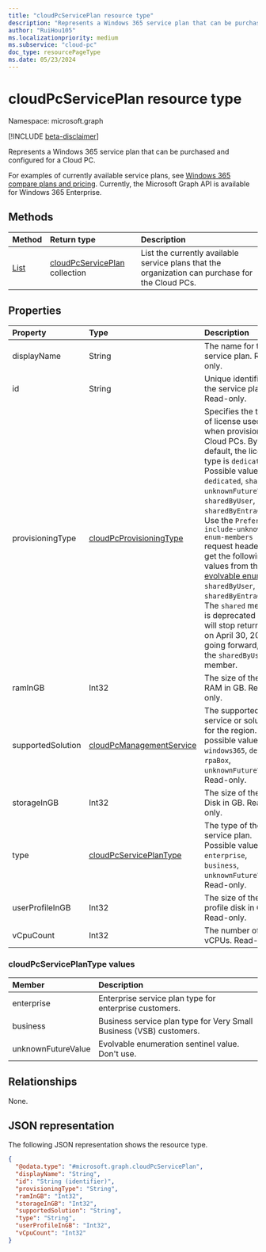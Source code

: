 ```yaml
---
title: "cloudPcServicePlan resource type"
description: "Represents a Windows 365 service plan that can be purchased and configured for a Cloud PC."
author: "RuiHou105"
ms.localizationpriority: medium
ms.subservice: "cloud-pc"
doc_type: resourcePageType
ms.date: 05/23/2024
---
```


# cloudPcServicePlan resource type

Namespace: microsoft.graph

[!INCLUDE [beta-disclaimer](../../includes/beta-disclaimer.md)]

Represents a Windows 365 service plan that can be purchased and configured for a Cloud PC.

For examples of currently available service plans, see [Windows 365 compare plans and pricing](https://www.microsoft.com/windows-365/business/compare-plans-pricing). Currently, the Microsoft Graph API is available for Windows 365 Enterprise.

## Methods

|Method|Return type|Description|
|:---|:---|:---|
|[List](../api/virtualendpoint-list-serviceplans.md)|[cloudPcServicePlan](../resources/cloudpcserviceplan.md) collection|List the currently available service plans that the organization can purchase for the Cloud PCs.|

## Properties

|Property|Type|Description|
|:---|:---|:---|
|displayName|String|The name for the service plan. Read-only.|
|id|String|Unique identifier for the service plan. Read-only.|
|provisioningType|[cloudPcProvisioningType](../resources/cloudpcprovisioningpolicy.md#cloudpcprovisioningtype-values)|Specifies the type of license used when provisioning Cloud PCs. By default, the license type is `dedicated`. Possible values are: `dedicated`, `shared`, `unknownFutureValue`, `sharedByUser`, `sharedByEntraGroup`. Use the `Prefer: include-unknown-enum-members` request header to get the following values from this [evolvable enum](/graph/best-practices-concept#handling-future-members-in-evolvable-enumerations): `sharedByUser`, `sharedByEntraGroup`. The `shared` member is deprecated and will stop returning on April 30, 2027; going forward, use the `sharedByUser` member.|
|ramInGB|Int32|The size of the RAM in GB. Read-only.|
|supportedSolution|[cloudPcManagementService](../resources/cloudpconpremisesconnection.md#cloudpcmanagementservice-values)|The supported service or solution for the region. The possible values are: `windows365`, `devBox`, `rpaBox`, `unknownFutureValue`. Read-only.|
|storageInGB|Int32|The size of the OS Disk in GB. Read-only.|
|type|[cloudPcServicePlanType](#cloudpcserviceplantype-values)|The type of the service plan. Possible values are: `enterprise`, `business`, `unknownFutureValue`. Read-only.|
|userProfileInGB|Int32|The size of the user profile disk in GB. Read-only.|
|vCpuCount|Int32|The number of vCPUs. Read-only.|

### cloudPcServicePlanType values

|Member|Description|
|:---|:---|
|enterprise|Enterprise service plan type for enterprise customers.|
|business|Business service plan type for Very Small Business (VSB) customers.|
|unknownFutureValue|Evolvable enumeration sentinel value. Don't use.|

## Relationships

None.

## JSON representation

The following JSON representation shows the resource type.
<!-- {
  "blockType": "resource",
  "keyProperty": "id",
  "@odata.type": "microsoft.graph.cloudPcServicePlan",
  "baseType": "microsoft.graph.entity",
  "openType": false
}
-->

``` json
{
  "@odata.type": "#microsoft.graph.cloudPcServicePlan",
  "displayName": "String",
  "id": "String (identifier)",
  "provisioningType": "String",
  "ramInGB": "Int32",
  "storageInGB": "Int32",
  "supportedSolution": "String",
  "type": "String",
  "userProfileInGB": "Int32",
  "vCpuCount": "Int32"
}
```
